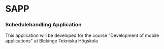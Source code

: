 # SAPP
### Schedulehandling Application
This application will be developed for the course "Development of mobile applications" at Blekinge Tekniska Högskola

